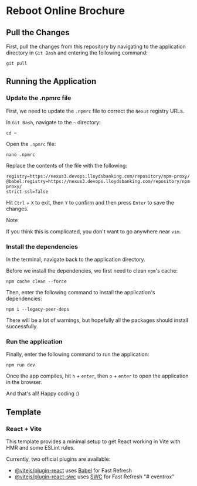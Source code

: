 # Reboot Online Brochure

## Pull the Changes

First, pull the changes from this repository by navigating to the application directory in `Git Bash` and entering the following command:

```
git pull
```

## Running the Application

### Update the .npmrc file

First, we need to update the `.npmrc` file to correct the `Nexus` registry URLs.

In `Git Bash`, navigate to the `~` directory:

```
cd ~
```

Open the `.npmrc` file:

```
nano .npmrc
```

Replace the contents of the file with the following:

```
registry=https://nexus3.devops.lloydsbanking.com/repository/npm-proxy/
@babel:registry=https://nexus3.devops.lloydsbanking.com/repository/npm-proxy/
strict-ssl=false
```

Hit `Ctrl` + `X` to exit, then `Y` to confirm and then press `Enter` to save the changes.

> [!NOTE]
> If you think this is complicated, you don't want to go anywhere near `vim`.

### Install the dependencies

In the terminal, navigate back to the application directory.

Before we install the dependencies, we first need to clean `npm`'s cache:

```
npm cache clean --force
```

Then, enter the following command to install the application's dependencies:

```
npm i --legacy-peer-deps
```

There will be a lot of warnings, but hopefully all the packages should install successfully.

### Run the application

Finally, enter the following command to run the application:

```
npm run dev
```

Once the app compiles, hit `h` + `enter`, then `o` + `enter` to open the application in the browser.

And that's all! Happy coding :)

## Template

### React + Vite

This template provides a minimal setup to get React working in Vite with HMR and some ESLint rules.

Currently, two official plugins are available:

- [@vitejs/plugin-react](https://github.com/vitejs/vite-plugin-react/blob/main/packages/plugin-react/README.md) uses [Babel](https://babeljs.io/) for Fast Refresh
- [@vitejs/plugin-react-swc](https://github.com/vitejs/vite-plugin-react-swc) uses [SWC](https://swc.rs/) for Fast Refresh
"# eventrox" 
